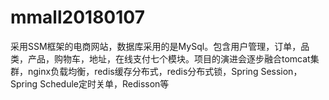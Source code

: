 # mmall20180107
采用SSM框架的电商网站，数据库采用的是MySql。包含用户管理，订单，品类，产品，购物车，地址，在线支付七个模块。项目的演进会逐步融合tomcat集群，nginx负载均衡，redis缓存分布式，redis分布式锁，Spring Session，Spring Schedule定时关单，Redisson等
